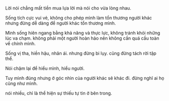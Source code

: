 # 
Lời nói chẳng mất tiền mua lựa lời mà nói cho vừa lòng nhau. 

Sống tích cực vui vẻ, không cho phép mình làm tổn thương người khác nhưng đừng dễ dàng để người khác tổn thương mình.

Mình sống hiên ngang bằng khả năng và thực lực, không tránh khỏi những lúc va chạm. không phải một người hoàn hảo nên không cần quá cầu toàn về chính mình.

Sống vị tha, hiền hậu, nhân ái. nhưng đừng bi lụy. cũng đừng tách rời tập thể.

Nói chậm lại để hiểu mình, hiểu người.

Tuy mình đúng nhưng ở góc nhìn của người khác sẽ khác đi. đừng nghĩ ai họ cũng như mình.

nói nhiều, chỉ là thể hiện sự thiếu tự tin ở bên trong.